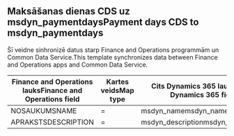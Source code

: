 ## <a name="payment-days-cds-to-msdyn_paymentdays"></a><span data-ttu-id="53ea0-101">Maksāšanas dienas CDS uz msdyn_paymentdays</span><span class="sxs-lookup"><span data-stu-id="53ea0-101">Payment days CDS to msdyn_paymentdays</span></span>

<span data-ttu-id="53ea0-102">Šī veidne sinhronizē datus starp Finance and Operations programmām un Common Data Service.</span><span class="sxs-lookup"><span data-stu-id="53ea0-102">This template synchronizes data between Finance and Operations apps and Common Data Service.</span></span>

<span data-ttu-id="53ea0-103">Finance and Operations lauks</span><span class="sxs-lookup"><span data-stu-id="53ea0-103">Finance and Operations field</span></span> | <span data-ttu-id="53ea0-104">Kartes veids</span><span class="sxs-lookup"><span data-stu-id="53ea0-104">Map type</span></span> | <span data-ttu-id="53ea0-105">Cits Dynamics 365 lauks</span><span class="sxs-lookup"><span data-stu-id="53ea0-105">Other Dynamics 365 field</span></span> | <span data-ttu-id="53ea0-106">Noklusējuma vērtība</span><span class="sxs-lookup"><span data-stu-id="53ea0-106">Default value</span></span>
---|---|---|---
<span data-ttu-id="53ea0-107">NOSAUKUMS</span><span class="sxs-lookup"><span data-stu-id="53ea0-107">NAME</span></span> | = | <span data-ttu-id="53ea0-108">msdyn_name</span><span class="sxs-lookup"><span data-stu-id="53ea0-108">msdyn_name</span></span> | 
<span data-ttu-id="53ea0-109">APRAKSTS</span><span class="sxs-lookup"><span data-stu-id="53ea0-109">DESCRIPTION</span></span> | = | <span data-ttu-id="53ea0-110">msdyn_description</span><span class="sxs-lookup"><span data-stu-id="53ea0-110">msdyn_description</span></span> | 
